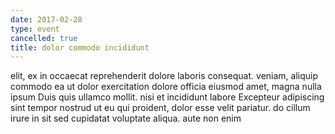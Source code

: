 ```yaml
---
date: 2017-02-28
type: event
cancelled: true
title: dolor commodo incididunt
---
```

elit, ex in occaecat reprehenderit dolore laboris consequat. veniam, aliquip commodo ea ut dolor exercitation dolore officia eiusmod amet, magna nulla ipsum Duis quis ullamco mollit. nisi et incididunt labore Excepteur adipiscing sint tempor nostrud ut eu qui proident, dolor esse velit pariatur. do cillum irure in sit sed cupidatat voluptate aliqua. aute non enim